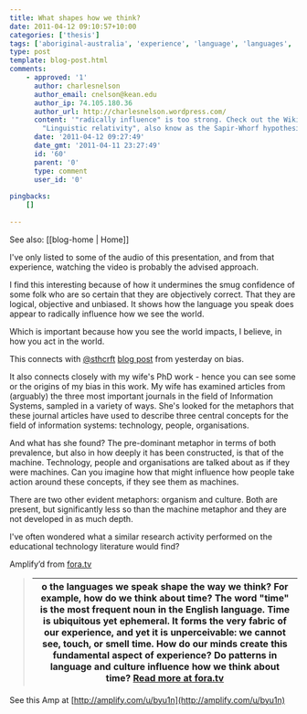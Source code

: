 ```yaml
---
title: What shapes how we think?
date: 2011-04-12 09:10:57+10:00
categories: ['thesis']
tags: ['aboriginal-australia', 'experience', 'language', 'languages', 'lera-boroditsky']
type: post
template: blog-post.html
comments:
    - approved: '1'
      author: charlesnelson
      author_email: cnelson@kean.edu
      author_ip: 74.105.180.36
      author_url: http://charlesnelson.wordpress.com/
      content: '"radically influence" is too strong. Check out the Wikipedia article on
        "Linguistic relativity", also know as the Sapir-Whorf hypothesis: http://en.wikipedia.org/wiki/Linguistic_relativity'
      date: '2011-04-12 09:27:49'
      date_gmt: '2011-04-11 23:27:49'
      id: '60'
      parent: '0'
      type: comment
      user_id: '0'
    
pingbacks:
    []
    
---
```


See also: [[blog-home | Home]]

I've only listed to some of the audio of this presentation, and from that experience, watching the video is probably the advised approach.  
  
I find this interesting because of how it undermines the smug confidence of some folk who are so certain that they are objectively correct. That they are logical, objective and unbiased. It shows how the language you speak does appear to radically influence how we see the world.  
  
Which is important because how you see the world impacts, I believe, in how you act in the world.  
  
This connects with [@sthcrft](http://amplify.com/redir_twitter_handle.php?t=@sthcrft) [blog post](http://sarahthorneycroft.wordpress.com/2011/04/11/on-edtech-and-bias/) from yesterday on bias.  
  
It also connects closely with my wife's PhD work - hence you can see some or the origins of my bias in this work. My wife has examined articles from (arguably) the three most important journals in the field of Information Systems, sampled in a variety of ways. She's looked for the metaphors that these journal articles have used to describe three central concepts for the field of information systems: technology, people, organisations.  
  
And what has she found? The pre-dominant metaphor in terms of both prevalence, but also in how deeply it has been constructed, is that of the machine. Technology, people and organisations are talked about as if they were machines. Can you imagine how that might influence how people take action around these concepts, if they see them as machines.  
  
There are two other evident metaphors: organism and culture. Both are present, but significantly less so than the machine metaphor and they are not developed in as much depth.  
  
I've often wondered what a similar research activity performed on the educational technology literature would find?

Amplify’d from [fora.tv](http://fora.tv/fora/showpost.php?p=46540 "http://fora.tv/fora/showpost.php?p=46540")

> |   o the languages we speak shape the way we think? For example, how do we think about time? The word "time" is the most frequent noun in the English language. Time is ubiquitous yet ephemeral. It forms the very fabric of our experience, and yet it is unperceivable: we cannot see, touch, or smell time. How do our minds create this fundamental aspect of experience? Do patterns in language and culture influence how we think about time?  [Read more at fora.tv](http://fora.tv/fora/showpost.php?p=46540 "http://fora.tv/fora/showpost.php?p=46540") |
> | --- |

See this Amp at [http://amplify.com/u/byu1n](http://amplify.com/u/byu1n)